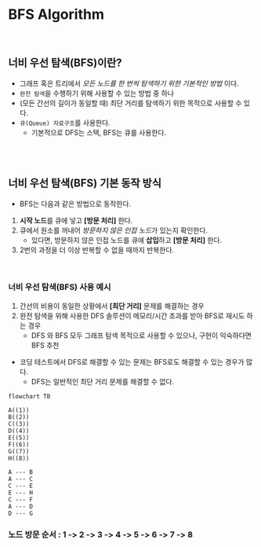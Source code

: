 # BFS Algorithm

<br>

## 너비 우선 탐색(BFS)이란?

-   그래프 혹은 트리에서 _모든 노드를 한 번씩 탐색하기 위한 기본적인 방법_ 이다.
-   `완전 탐색`을 수행하기 위해 사용할 수 있는 방법 중 하나
-   (모든 간선의 길이가 동일할 때) 최단 거리를 탐색하기 위한 목적으로 사용할 수 있다.
-   `큐(Queue) 자료구조`를 사용한다.
    -   기본적으로 DFS는 스택, BFS는 큐를 사용한다.

<br>
<br>

## 너비 우선 탐색(BFS) 기본 동작 방식

-   BFS는 다음과 같은 방법으로 동작한다.

1. **시작 노드**를 큐에 넣고 **[방문 처리]** 한다.
2. 큐에서 원소를 꺼내어 *방문하지 않은 인접 노드*가 있는지 확인한다.
    - 있다면, 방문하지 않은 인접 노드를 큐에 **삽입**하고 **[방문 처리]** 한다.
3. 2번의 과정을 더 이상 반복할 수 없을 때까지 반복한다.

<br>

### 너비 우선 탐색(BFS) 사용 예시

1. 간선의 비용이 동일한 상황에서 **[최단 거리]** 문제를 해결하는 경우
2. 완전 탐색을 위해 사용한 DFS 솔루션이 메모리/시간 초과를 받아 BFS로 재시도 하는 경우
    - DFS 와 BFS 모두 그래프 탐색 목적으로 사용할 수 있으나, 구현이 익숙하다면 BFS 추천

-   코딩 테스트에서 DFS로 해결할 수 있는 문제는 BFS로도 해결할 수 있는 경우가 많다.
    -   DFS는 일반적인 최단 거리 문제를 해결할 수 없다.

```mermaid
flowchart TB

A((1))
B((2))
C((3))
D((4))
E((5))
F((6))
G((7))
H((8))

A --- B
A --- C
C --- E
E --- H
C --- F
A --- D
D --- G
```

### 노드 방문 순서 : 1 -> 2 -> 3 -> 4 -> 5 -> 6 -> 7 -> 8
